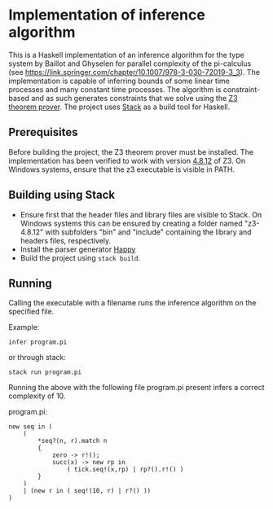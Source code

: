# Implementation of inference algorithm
This is a Haskell implementation of an inference algorithm for the type system by Baillot and Ghyselen for parallel complexity of the pi-calculus (see https://link.springer.com/chapter/10.1007/978-3-030-72019-3_3). The implementation is capable of inferring bounds of some linear time processes and many constant time processes.
The algorithm is constraint-based and as such generates constraints that we solve using the [Z3 theorem prover](https://github.com/Z3Prover/z3). The project uses [Stack](https://docs.haskellstack.org/en/stable/README/) as a build tool for Haskell.

## Prerequisites
Before building the project, the Z3 theorem prover must be installed. The implementation has been verified to work with version [4.8.12](https://github.com/Z3Prover/z3/releases/tag/z3-4.8.12) of Z3. On Windows systems, ensure that the z3 executable is visible in PATH.

## Building using Stack
- Ensure first that the header files and library files are visible to Stack. On Windows systems this can be ensured by creating a folder named "z3-4.8.12" with subfolders "bin" and "include" containing the library and headers files, respectively.
- Install the parser generator [Happy](https://www.haskell.org/happy/#download)
- Build the project using `stack build`.

## Running
Calling the executable with a filename runs the inference algorithm on the specified file.

Example:
```
infer program.pi
```
or through stack:
```
stack run program.pi
```

Running the above with the following file program.pi present infers a correct complexity of 10.

program.pi:
```
new seq in (
    (
        *seq?(n, r).match n 
        {
            zero -> r!();
            succ(x) -> new rp in 
                ( tick.seq!(x,rp) | rp?().r!() )
        }
    ) 
    | (new r in ( seq!(10, r) | r?() ))
)
```